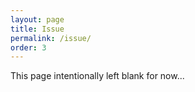 ```yaml
---
layout: page
title: Issue
permalink: /issue/
order: 3
---
```


This page intentionally left blank for now...